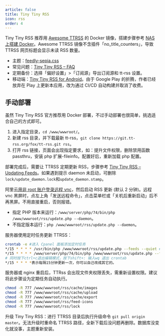 ```yaml
---
article: false
title: Tiny Tiny RSS
icon: rss
order: 4
---
```


Tiny Tiny RSS 推荐用 [Awesome TTRSS](http://ttrss.henry.wang/zh/) 的 Docker 镜像，搭建步骤参考 [NAS 上搭建 Docker](../services/NAS.html#nas-docker)。Awesome TTRSS 镜像不含插件「no_title_counters」，导致 TTRSS 网页标题会显示未读 RSS 数量。

- 主题：[feedly-sepia.css](https://github.com/levito/tt-rss-feedly-theme)
- 常见问题：[Tiny Tiny RSS – FAQ](https://tt-rss.org/wiki/FAQ)
- 定期备份：选择「偏好设置」>「订阅源」导出订阅源和 tt-rss 设置。
- 移动端：[Tiny Tiny RSS for Android](https://gitlab.tt-rss.org/tt-rss/tt-rss-android/-/releases)。由于 Google Play 的折腾，作者已经放弃在 Play 上更新本应用，改为通过 CI/CD 自动构建并取消了收费。

## 手动部署

虽然 Tiny Tiny RSS 官方推荐用 Docker 部署，不过手动部署也很简单，挑选适合自己的方式即可。

1. 进入指定目录，`cd /www/wwwroot/`。
2. 新建 rss 目录，并下载最新 tt-rss，`git clone https://git.tt-rss.org/fox/tt-rss.git rss`。
3. 打开 rss 链接，页面会出现指定要求，如：提升文件权限，删除禁用函数 passthru，安装 php 扩展-fileinfo。配置好后，重新加载 php 配置。

部署完成后，需要让 TTRSS 定期更新 RSS，步骤参考 [Tiny Tiny RSS – Updating Feeds](https://tt-rss.org/wiki/UpdatingFeeds)。如果遇到提示 daemon 未启动，可删除 `lock/update_daemon.lock`和`update_daemon.stamp`。

阿里云[用非 root 账户登录远程 vnc](https://www.cnblogs.com/imyalost/p/9801426.html)，然后启动 RSS 更新 (默认 2 分钟)。远程 vnc 黑屏时，点左上角「发送远程命令」，点击菜单栏或「关机后重新启动」后不再黑屏。不用直接重启，否则报错。

- 指定 PHP 版本来运行：`/www/server/php/74/bin/php /www/wwwroot/rss/update.php --daemon`。
- 不指定版本运行：`php /www/wwwroot/rss/update.php --daemon`。

服务器使用定时任务更新 TTRSS：

```bash
crontab -e #进入 Cpanel 面板添加定时任务
*/15 * * * * /usr/bin/php /www/wwwroot/rss/update.php --feeds --quiet #只安装了一个php
*/15 * * * * /www/server/php/74/bin/php /www/wwwroot/rss/update.php --feeds --quiet #安装了多个php
# 同时按下ctrl+c退出编辑模式，按下shift+: 输入wq 退出 crontab
*/15 * * * *表示每隔15分钟更新一次，你可以自己改成其它的。
```

服务器或 nginx 重启后，TTRss 会出现文件夹权限丢失，需重新设置权限。建议将此步骤设为定期任务自动执行。

```bash
chmod -R 777 /www/wwwroot/rss/cache/images
chmod -R 777 /www/wwwroot/rss/cache/upload
chmod -R 777 /www/wwwroot/rss/cache/export
chmod -R 777 /www/wwwroot/rss/feed-icons
chmod -R 777 /www/wwwroot/rss/lock
```

升级 Tiny Tiny RSS：进行 TTRSS 目录后执行升级命令 `git pull origin master`。无法升级时重命名 TTRSS 路径，全新下载后没问题再删除。数据库没变化就没事，主题重新安装。
